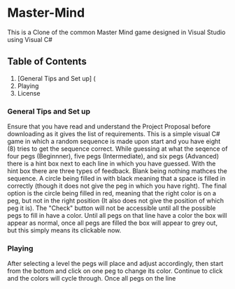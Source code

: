 # Master-Mind
This is a Clone of the common Master Mind game designed in Visual Studio using Visual C#
## Table of Contents 
1. [General Tips and Set up] (
2. Playing
3. License


### General Tips and Set up
Ensure that you have read and understand the Project Proposal before downloading as it gives the list of requirements. 
This is a simple visual C# game in which a random sequence is made upon start and you have eight (8) tries to get the sequence correct.
While guessing at what the seqence of four pegs (Beginnner), five pegs (Intermediate), and six pegs (Advanced) there is a hint box next to each line in which you have guessed. 
With the hint box there are three types of feedback. Blank being nothing mathces the sequence. A circle being filled in with black meaning that a space is filled in correctly (though it does not give the peg in which you have right). The final option is the circle being filled in red, meaning that the right color is on a peg, but not in the right position (It also does not give the position of which peg it is).
The "Check" button will not be accessible until all the possible pegs to fill in have a color. Until all pegs on that line have a color the box will appear as normal, once all pegs are filled the box will appear to grey out, but this simply means its clickable now. 

### Playing
After selecting a level the pegs will place and adjust accordingly, then start from the bottom and click on one peg to change its color. Continue to click and the colors will cycle through. Once all pegs on the line 

